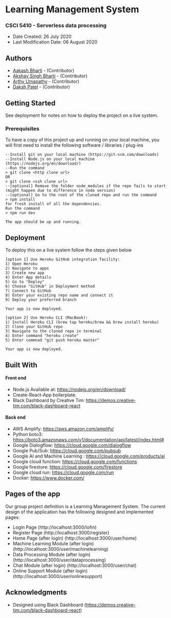 # Learning Management System
### CSCI 5410 - Serverless data processing

* Date Created: 26 July 2020
* Last Modification Date: 06 August 2020

## Authors
* [Aakash Bharti](B00837970) - (Contributor)
* [Akshay Singh Bharti](B00814753) - (Contributor)
* [Arthy Umapathy](B00840100) - (Contributor)
* [Daksh Patel](B00843468) - (Contributor)

## Getting Started

See deployment for notes on how to deploy the project on a live system.

### Prerequisites

To have a copy of this project up and running on your local machine, you will first need to install the following software / libraries / plug-ins

```
--Install git on your local machine (https://git-scm.com/downloads)
--Install Node.js on your local machine (https://nodejs.org/en/download/)
--Run the command
> git clone <http clone url> 
OR 
> git clone <ssh clone url>
--[optional] Remove the folder node_modules if the repo fails to start (might happen due to difference in node version)
--[optional] Go to the root of the cloned repo and run the command
> npm install 
for fresh install of all the dependencies.
Run the command
> npm run dev

The app should be up and running.
```
## Deployment

To deploy this on a live system follow the steps given below 

```
[option 1] Use Heroku GitHub integration facility:
1) Open Heroku
2) Navigate to apps 
3) Create new app 
4) Enter App details 
5) Go to "Deploy" 
6) Choose "GitHub" in Deployment method 
7) Connect to GitHub 
8) Enter your existing repo name and connect it 
9) Deploy your preferred branch

Your app is now deployed.

[option 2] Use Heroku CLI (MacBook):
1) Install Heroku CLI (brew tap heroku/brew && brew install heroku)
2) Clone your GitHub repo
3) Navigate to the cloned repo in terminal 
4) Enter command "heroku create" 
5) Enter commnad "git push heroku master"

Your app is now deployed.

```

## Built With

#### Front end
* Node.js Available at: https://nodejs.org/en/download/
* Create-React-App boilerplate.
* Black Dashboard by Creative Tim: https://demos.creative-tim.com/black-dashboard-react

#### Back end
* AWS Amplify: https://aws.amazon.com/amplify/
* Python boto3: https://boto3.amazonaws.com/v1/documentation/api/latest/index.html#
* Google Dialogflow: https://cloud.google.com/dialogflow
* Google Pub/Sub: https://cloud.google.com/pubsub
* Google AI and Machine Learning : https://cloud.google.com/products/ai
* Google cloud function: https://cloud.google.com/functions
* Google firestore: https://cloud.google.com/firestore
* Google cloud run: https://cloud.google.com/run
* Docker: https://www.docker.com/

## Pages of the app
Our group project definition is a Learning Management System. The current design of the application has the following designed and implemented pages:

* Login Page (http://localhost:3000/lofin)
* Register Page (http://localhost:3000/register)
* Home Page (after login) (http://localhost:3000/user/home)
* Machine Learning Module (after login) (http://localhost:3000/user/machinelearning)
* Data Processing Module (after login) (http://localhost:3000/user/dataprocessing)
* Chat Module (after login) (http://localhost:3000/user/chat)
* Online Support Module (after login) (http://localhost:3000/user/onlinesupport)

## Acknowledgments
* Designed using Black Dashboard (https://demos.creative-tim.com/black-dashboard-react)
